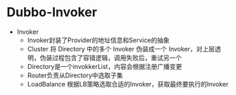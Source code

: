 # Dubbo-Invoker
- Invoker
	- Invoker封装了Provider的地址信息和Service的抽象
	- Cluster 将 Directory 中的多个 Invoker 伪装成一个 Invoker，对上层透明，伪装过程包含了容错逻辑，调用失败后，重试另一个
	- Directory是一个invokkerList，内容会根据注册广播变更
	- Router负责从Directory中选取子集
	- LoadBalance 根据LB策略选取合适的Invoker，获取最终要执行的Invoker

